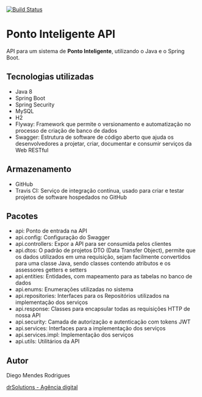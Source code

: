 [![Build Status](https://travis-ci.org/diegomrodrigues/ponto-inteligente-api.svg?branch=master)](https://travis-ci.org/diegomrodrigues/ponto-inteligente-api)

# Ponto Inteligente API
API para um sistema de **Ponto Inteligente**, utilizando o Java e o Spring Boot.  
  
  
## Tecnologias utilizadas
* Java 8  
* Spring Boot  
* Spring Security  
* MySQL  
* H2  
* Flyway: Framework que permite o versionamento e automatização no processo de criação​ ​de​ ​banco​ ​de​ ​dados 
* Swagger: Estrutura de software de código aberto que ajuda os desenvolvedores a projetar, criar, documentar e consumir serviços da Web RESTful  
  
  
## Armazenamento
* GitHub  
* Travis CI: Serviço de integração contínua, usado para criar e testar projetos de software hospedados no GitHub  
  
  
## Pacotes
* api: Ponto de entrada na API
* api.config: Configuração do Swagger
* api.controllers: Expor a API para ser consumida pelos clientes
* api.dtos: O padrão de projetos DTO (Data Transfer Object), permite que os dados utilizados em uma requisição, sejam facilmente convertidos para uma classe Java, sendo classes contendo atributos e os assessores getters e setters
* api.entities: Entidades, com mapeamento para as tabelas no banco de dados
* api.enums: Enumerações utilizadas no sistema
* api.repositories: Interfaces para os Repositórios utilizados na implementação dos serviços
* api.response: Classes para encapsular todas as requisições HTTP de nossa​ ​API
* api.security: Camada de autorização e autenticação com tokens JWT
* api.services: Interfaces para a implementação dos serviços
* api.services.impl: Implementação dos serviços
* api.utils: Utilitários da API
  
  
## Autor
Diego Mendes Rodrigues  
  
[drSolutions - Agência digital](https://www.drsolutions.com.br)